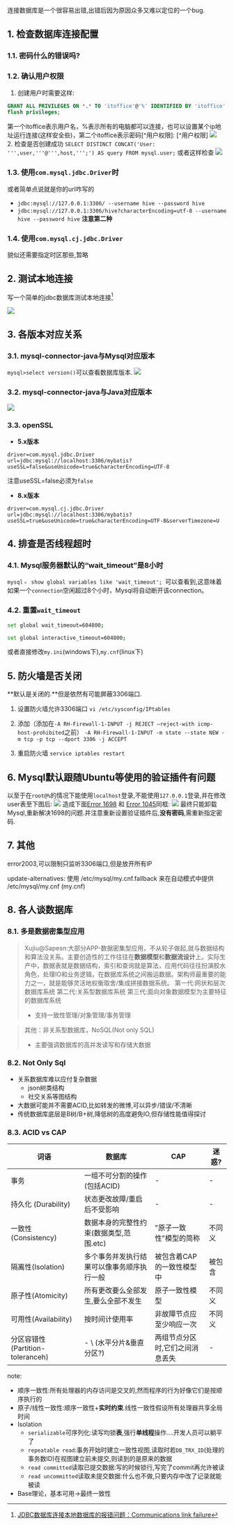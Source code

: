 连接数据库是一个很容易出错,出错后因为原因众多又难以定位的一个bug.

## 1. 检查数据库连接配置 

### 1.1. 密码什么的错误吗?
### 1.2. 确认用户权限
1. 创建用户时需要这样:
```sql
GRANT ALL PRIVILEGES ON *.* TO 'itoffice'@'%' IDENTIFIED BY 'itoffice' WITH GRANT OPTION;
flush privileges;
```
第一个itoffice表示用户名，%表示所有的电脑都可以连接，也可以设置某个ip地址运行连接(这样安全些)，第二个itoffice表示密码[^用户权限]:
[^用户权限]
![](https://gitee.com/istarwyh/images/raw/master/1592828559_20200622065304296_3467.png)  
2. 检查是否创建成功
`SELECT DISTINCT CONCAT('User: ''',user,'''@''',host,''';') AS query FROM mysql.user;`
或者这样检查
![](https://gitee.com/istarwyh/images/raw/master/1592828560_20200622123559120_11222.png)
### 1.3. 使用`com.mysql.jdbc.Driver`时
或者简单点说就是你的url咋写的
- `jdbc:mysql://127.0.0.1:3306/ --username hive --password hive`
- `jdbc:mysql://127.0.0.1:3306/hive?characterEncoding=utf-8 --username hive --password hive`
**注意第二种**
### 1.4. 使用`com.mysql.cj.jdbc.Driver`
貌似还需要指定时区那些,暂略
## 2. 测试本地连接
写一个简单的jdbc数据库测试本地连接[^测试本地连接]
[^测试本地连接]:[JDBC数据库连接本地数据库的报错问题：Communications link failure](https://blog.csdn.net/qq_41907816/article/details/89104699?utm_medium=distribute.pc_relevant_t0.none-task-blog-BlogCommendFromMachineLearnPai2-1.nonecase&depth_1-utm_source=distribute.pc_relevant_t0.none-task-blog-BlogCommendFromMachineLearnPai2-1.nonecase)

![](https://gitee.com/istarwyh/images/raw/master/1592828557_20200622063755308_23608.png)

## 3. 各版本对应关系
### 3.1. mysql-connector-java与Mysql对应版本
`mysql>select version()`可以查看数据库版本.
![](https://gitee.com/istarwyh/images/raw/master/1592828557_20200622063549719_10920.png)
### 3.2. mysql-connector-java与Java对应版本
![](https://gitee.com/istarwyh/images/raw/master/1592828557_20200622063659410_2684.png)
### 3.3. openSSL
- **5.x版本**
```properties
driver=com.mysql.jdbc.Driver
url=jdbc:mysql://localhost:3306/mybatis?useSSL=false&useUnicode=true&characterEncoding=UTF-8
```
注意useSSL=false必须为`false`

- **8.x版本**
```properties
driver=com.mysql.cj.jdbc.Driver
url=jdbc:mysql://localhost:3306/mybatis?useSSL=true&useUnicode=true&characterEncoding=UTF-8&serverTimezone=U
```
## 4. 排查是否线程超时
### 4.1. Mysql服务器默认的“wait_timeout”是8小时
`mysql﹥ show global variables like 'wait_timeout'; `可以查看到,这意味着如果一个`connection`空闲超过8个小时，Mysql将自动断开该connection。

### 4.2. 重置`wait_timeout`
```sh
set global wait_timeout=604800; 

set global interactive_timeout=604800;
```

或者直接修改`my.ini`(windows下),`my.cnf`(linux下)
## 5. 防火墙是否关闭
**默认是关闭的.**但是依然有可能屏蔽3306端口.

1. 设置防火墙允许3306端口
`vi /etc/sysconfig/IPtables`
2. 添加（添加在`-A RH-Firewall-1-INPUT -j REJECT –reject-with icmp-host-prohibited`之前）
`-A RH-Firewall-1-INPUT -m state --state NEW -m tcp -p tcp --dport 3306 -j ACCEPT`


3. 重启防火墙
`service iptables restart`

## 6. Mysql默认跟随Ubuntu等使用的验证插件有问题
以至于在`root@%`的情况下能使用`localhost`登录,不能使用`127.0.0.1`登录,并在修改user表至下图后:
![](https://gitee.com/istarwyh/images/raw/master/1613976081_20210124180250907_31089.png)
造成下面[Error 1698](https://stackoverflow.com/questions/39281594/error-1698-28000-access-denied-for-user-rootlocalhost) 和 [Error 1045](https://stackoverflow.com/questions/21944936/error-1045-28000-access-denied-for-user-rootlocalhost-using-password-y/42967789#42967789)同框:
![](https://gitee.com/istarwyh/images/raw/master/1613976081_20210124180040702_31026.png)
最终只能卸载Mysql,重新解决1698的问题.并注意重新设置验证插件后,**没有密码**,需重新指定密码.

## 7. 其他
error2003,可以限制只监听3306端口,但是放开所有IP

update-alternatives: 使用 /etc/mysql/my.cnf.fallback 来在自动模式中提供 /etc/mysql/my.cnf (my.cnf)
## 8. 各人谈数据库
### 8.1. 多是数据密集型应用
>Xujiu@Sapesn:大部分APP-数据密集型应用，不从轮子做起,就与数据结构和算法没关系。主要创造性的工作往往在**数据模型**和**数据流设计**上。实际生产中，数据表就是数据结构，索引和查询就是算法，应用代码往往扮演胶水角色，处理IO和业务逻辑，在数据库系统之间搬运数据。架构师最重要的能力之一，就是能够灵活地权衡取舍/集成拼接数据系统。
第一代:网状和层次数据库系统
第二代:关系型数据库系统
第三代:面向对象数据模型为主要特征的数据库系统
>- 支持一致性管理/对象管理/事务管理

>其他：非关系型数据库，NoSQL(Not only SQL)
>- 主要强调数据库的高并发读写和存储大数据
### 8.2. Not Only Sql
- 关系数据库难以应付复杂数据
    - json树类结构
    - 社交关系等图结构
- 大数据可能并不需要ACID,比如转发的微博,可以异步/错误/不清晰
- 传统数据库底层是B树/B+树,降低树的高度避免IO,但存储性能值得探讨
### 8.3. ACID vs CAP
|              词语               |                 数据库                  |              CAP              | 迷惑? |
| ------------------------------- | --------------------------------------- | ----------------------------- | ----- |
| 事务                            | 一组不可分割的操作(包括ACID)             | -                             | -      |
| 持久化 (Durability)             | 状态更改故障/重启后不受影响               | -                             | -      |
| 一致性(Consistency)             | 数据本身的完整性约束(数据类型,范围.etc)   | "原子一致性"模型的简称         | 不同义 |
| 隔离性(Isolation)               | 多个事务并发执行结果可以像事务顺序执行一般 | 被包含着CAP的一致性模型中      | 被包含 |
| 原子性(Atomicity)               | 所有更改要么全部发生,要么全部不发生       | 原子一致性模型                 | 不同义 |
| 可用性(Availability)            | 按时间计使用率                           | 非故障节点应至少响应一次        | 不同义 |
| 分区容错性(Partition-toleranceh) | - \ (水平分片&垂直分区?)                 | 两组节点分区时,它们之间消息丢失 | -      |

note:

- 顺序一致性:所有处理器的内存访问是交叉的,然而程序的行为好像它们是按顺序执行的
- 原子/线性一致性:顺序一致性+**实时约束**.线性一致性假设所有处理器共享全局时间
- Isolation
    - `serializable`可序列化:读写均锁**表**,强行**单线程**操作....开发人员可以躺平了
    - `repeatable read`:事务开始时建立一致性视图,读取时若`DB_TRX_ID`(处理的事务数ID)在视图建立前未提交,则读到的是原来的数据
    - `read committed`读取已提交数据:写的时候锁行,写完了commit再允许被读
    - `read uncommitted`读取未提交数据:什么也不做,只要内存中改了记录就能被读
- Base理论，基本可用->最终一致性